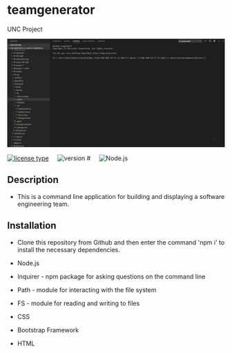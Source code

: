 # teamgenerator
UNC Project

![Testing Gif](preview.gif)

[![license type](https://img.shields.io/badge/License-None-yellow)](#License) &nbsp;&nbsp;&nbsp; 	 ![version #](https://img.shields.io/badge/Version-1.0-blue) &nbsp;&nbsp;&nbsp; 	 ![Node.js](https://img.shields.io/badge/Built_with-Node.js-green) 

## Description  

  * This is a command line application for building and displaying a software engineering team. 
 
## Installation  

  * Clone this repository from Github and then enter the command 'npm i' to install the necessary dependencies. 

* Node.js
* Inquirer - npm package for asking questions on the command line
* Path - module for interacting with the file system
* FS - module for reading and writing to files
* CSS
* Bootstrap Framework
* HTML
